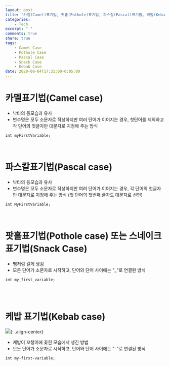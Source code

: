 ```yaml
---
layout: post
title: "카멜(Camel)표기법, 팟홀(Pothole)표기법, 파스칼(Pascal)표기법, 케밥(Kebab)표기법"
categories:
    - Tech
excerpt: " "
comments: true
share: true
tags:
    - Camel Case
    - Pothole Case
    - Pascal Case
    - Snack Case
    - Kebab Case
date: 2020-08-04T17:31:00-0:05:00
---
```


# 카멜표기법(Camel case)

-   낙타의 등모습과 유사
-   변수명은 모두 소문자로 작성하지만 여러 단어가 이어지는 경우, 첫단어를 제외하고 각 단어의 첫글자만 대문자로 지정해 주는 방식

```
int myFirstVariable;
```

<br>

# 파스칼표기법(Pascal case)

-   낙타의 등모습과 유사
-   변수명은 모두 소문자로 작성하지만 여러 단어가 이어지는 경우, 각 단어의 첫글자만 대문자로 지정해 주는 방식 (첫 단어의 첫번째 글자도 대문자로 선언)

```
int MyFirstVariable;
```

​<br>

# 팟홀표기법(Pothole case) 또는 스네이크 표기법(Snack Case)

-   뱀처럼 길게 생김
-   모든 단어가 소문자로 시작하고, 단어와 단어 사이에는 "\_"로 연결된 방식

```
int my_first_variable;
```

<br>​

# 케밥 표기법(Kebab case)

​![](https://kimmy100b.github.io/assets/images/tech/kebabcase.png){: .align-center}<br/>

-   케밥이 꼬챙이에 꽃힌 모습에서 생긴 방법
-   모든 단어가 소문자로 시작하고, 단어와 단어 사이에는 "-"로 연결된 방식

```
int my-first-variable;
```
